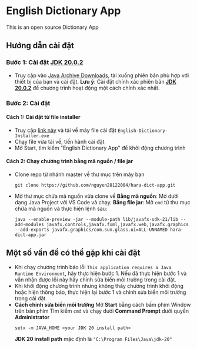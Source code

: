 # English Dictionary App
This is an open source Dictionary App

## Hướng dẫn cài đặt
### Bước 1: Cài đặt [JDK 20.0.2](https://www.oracle.com/java/technologies/javase/jdk20-archive-downloads.html)
- Truy cập vào [Java Archive Downloads](https://www.oracle.com/java/technologies/javase/jdk20-archive-downloads.html), tài xuống phiên bản phù hợp với thiết bị của bạn và cài đặt.
    **Lưu ý**: Cài đặt chính xác phiên bản [**JDK 20.0.2**](https://www.oracle.com/java/technologies/javase/jdk20-archive-downloads.html) để chương trình hoạt động một cách chính xác nhất.
### Bước 2: Cài đặt
#### Cách 1: Cài đặt từ file installer
- Truy cập [link này](https://github.com/nguyen28122004/hara-dict-app/releases/tag/installer) và tải về máy file cài đặt `English-Dictionary-Installer.exe`
- Chạy file vừa tải về, tiến hành cài đặt
- Mở Start, tìm kiếm "English Dictionary App" để khởi động chương trình

#### Cách 2: Chạy chương trình bằng mã nguồn / file jar
- Clone repo từ nhánh master về thư mục trên máy bạn
    ```
    git clone https://github.com/nguyen28122004/hara-dict-app.git
    ```
- Mở thư mục chứa mã nguồn vừa clone về
**Bằng mã nguồn**: Mở dưới dạng Java Project với VS Code và chạy.
**Bằng file jar**: Mở `cmd` từ thư mục chứa mã nguồn và thực hiện lệnh sau:
    ```
    java --enable-preview -jar --module-path lib/javafx-sdk-21/lib --add-modules javafx.controls,javafx.fxml,javafx.web,javafx.graphics --add-exports javafx.graphics/com.sun.glass.ui=ALL-UNNAMED hara-dict-app.jar
    ```



## Một số vấn đề có thể gặp khi cài đặt
- Khi chạy chương trình báo lỗi `This application requires a Java Runtime Environment`, hãy thực hiện bước 1. Nếu đã thực hiện bước 1 và vẫn nhận được lỗi này hãy chỉnh sửa biến môi trường trong cài đặt.
- Khi khởi động chương trình nhưng không thấy chương trình khởi động hoặc hiện thông báo, thực hiện lại bước 1 và chỉnh sửa biến môi trường trong cài đặt.
- **Cách chỉnh sửa biến môi trường**
    Mở **Start** bằng cách bấm phím Window trên bàn phím
    Tìm kiếm `cmd` và chạy dưới **Command Prompt** dưới quyền **Administrator**
    ```
    setx -m JAVA_HOME <your JDK 20 install path>
    ```
    **JDK 20 install path** mặc định là `"C:\Program Files\Java\jdk-20"`


